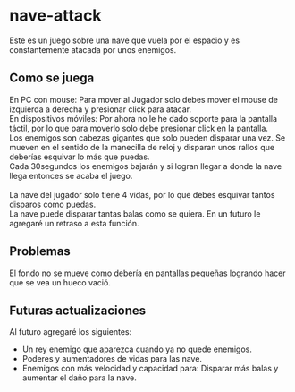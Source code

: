 # nave-attack
Este es un juego sobre una nave que vuela por el espacio y es constantemente atacada por unos enemigos.<br/>
## Como se juega
En PC con mouse: Para mover al Jugador solo debes mover el mouse de izquierda a derecha y presionar click para atacar.<br/>
En dispositivos móviles: Por ahora no le he dado soporte para la pantalla táctil, por lo que para moverlo solo debe presionar click en la pantalla.<br/>
Los enemigos son cabezas gigantes que solo pueden disparar una vez. Se mueven en el sentido de la manecilla de reloj y disparan unos rallos que deberías esquivar lo más que puedas.<br/>
Cada 30segundos los enemigos bajarán y si logran llegar a donde la nave llega entonces se acaba el juego.<br/>
<br/>
La nave del jugador solo tiene 4 vidas, por lo que debes esquivar tantos disparos como puedas.<br/>
La nave puede disparar tantas balas como se quiera. En un futuro le agregaré un retraso a esta función.
## Problemas
El fondo no se mueve como debería en pantallas pequeñas logrando hacer que se vea un hueco vació.
## Futuras actualizaciones
Al futuro agregaré los siguientes:
<ul>
   <li>
     Un rey enemigo que aparezca cuando ya no quede enemigos.
   </li>
   <li>
     Poderes y aumentadores de vidas para las nave.
   </li>
   <li>
     Enemigos con más velocidad y capacidad para: Disparar más balas y aumentar el daño para la nave.
   </li>
</ul>